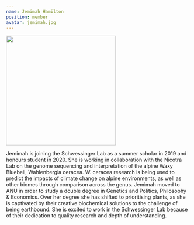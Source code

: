 ```yaml
---
name: Jemimah Hamilton
position: member
avatar: jemimah.jpg
---
```


<img width="300" src="{{site.baseurl}}/images/people/{{page.avatar}}" data-action="zoom">

Jemimah is joining the Schwessinger Lab as a summer scholar in 2019 and honours student in 2020. She is working in collaboration with the Nicotra Lab on the genome sequencing and interpretation of the alpine Waxy Bluebell, Wahlenbergia ceracea. W. ceracea research is being used to predict the impacts of climate change on alpine environments, as well as other biomes through comparison across the genus.
Jemimah moved to ANU in order to study a double degree in Genetics and Politics, Philosophy & Economics. Over her degree she has shifted to prioritising plants, as she is captivated by their creative biochemical solutions to the challenge of being earthbound. She is excited to work in the Schwessinger Lab because of their dedication to quality research and depth of understanding.
 

